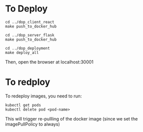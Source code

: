 # To Deploy

```
cd ../dop_client_react
make push_to_docker_hub

cd ../dop_server_flask
make push_to_docker_hub

cd ../dop_deployment
make deploy_all
```

Then, open the browser at localhost:30001

# To redploy

To redeploy images, you need to run:

```
kubectl get pods
kubectl delete pod <pod-name>
```

This will trigger re-pullling of the docker image (since we set the imagePullPolicy to always)
